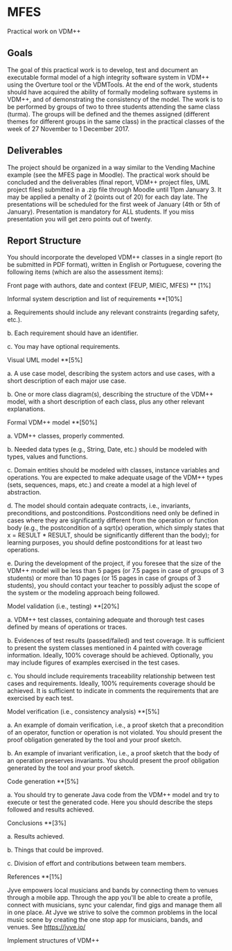 # MFES

Practical work on VDM++

## Goals
 
The goal of this practical work is to develop, test and document an executable formal model of a high integrity software system in VDM++ using the Overture tool or the VDMTools. At the end of the work, students should have acquired the ability of formally modeling software systems in VDM++, and of demonstrating the consistency of the model. The work is to be performed by groups of two to three students attending the same class (turma). The groups will be defined and the themes assigned (different themes for different groups in the same class) in the practical classes of the week of 27 November to 1 December 2017.

## Deliverables

The project should be organized in a way similar to the Vending Machine example (see the MFES page in Moodle). The practical work should be concluded and the deliverables (final report, VDM++ project files, UML project files) submitted in a .zip file through Moodle until 11pm January 3. It may be applied a penalty of 2 (points out of 20) for each day late. The presentations will be scheduled for the first week of January (4th or 5th of January). Presentation is mandatory for ALL students. If you miss presentation you will get zero points out of twenty.

## Report Structure

You should incorporate the developed VDM++ classes in a single report (to be submitted in PDF format), written in English or Portuguese, covering the following items (which are also the assessment items):

Front page with authors, date and context (FEUP, MIEIC, MFES) ** [1%]

Informal system description and list of requirements **[10%]

a. Requirements should include any relevant constraints (regarding safety, etc.).

b. Each requirement should have an identifier.

c. You may have optional requirements.

Visual UML model **[5%]

a. A use case model, describing the system actors and use cases, with a short description of each major use case.

b. One or more class diagram(s), describing the structure of the VDM++ model, with a short description of each class, plus any other relevant explanations.

Formal VDM++ model **[50%]

a. VDM++ classes, properly commented.

b. Needed data types (e.g., String, Date, etc.) should be modeled with types, values and functions.

c. Domain entities should be modeled with classes, instance variables and operations. You are expected to make adequate usage of the VDM++ types (sets, sequences, maps, etc.) and create a model at a high level of abstraction.

d. The model should contain adequate contracts, i.e., invariants, preconditions, and postconditions. Postconditions need only be defined in cases where they are significantly different from the operation or function body (e.g., the postcondition of a sqrt(x) operation, which simply states that x = RESULT * RESULT, should be significantly different than the body); for learning purposes, you should define postconditions for at least two operations.

e. During the development of the project, if you foresee that the size of the VDM++ model will be less than 5 pages (or 7.5 pages in case of groups of 3 students) or more than 10 pages (or 15 pages in case of groups of 3 students), you should contact your teacher to possibly adjust the scope of the system or the modeling approach being followed.

Model validation (i.e., testing) **[20%]

a. VDM++ test classes, containing adequate and thorough test cases defined by means of operations or traces.

b. Evidences of test results (passed/failed) and test coverage. It is sufficient to present the system classes mentioned in 4 painted with coverage information. Ideally, 100% coverage should be achieved. Optionally, you may include figures of examples exercised in the test cases.

c. You should include requirements traceability relationship between test cases and requirements. Ideally, 100% requirements coverage should be achieved. It is sufficient to indicate in comments the requirements that are exercised by each test.

Model verification (i.e., consistency analysis) **[5%]

a. An example of domain verification, i.e., a proof sketch that a precondition of an operator, function or operation is not violated. You should present the proof obligation generated by the tool and your proof sketch.

b. An example of invariant verification, i.e., a proof sketch that the body of an operation preserves invariants. You should present the proof obligation generated by the tool and your proof sketch.

Code generation **[5%]

a. You should try to generate Java code from the VDM++ model and try to execute or test the generated code. Here you should describe the steps followed and results achieved.

Conclusions **[3%]

a. Results achieved.

b. Things that could be improved.

c. Division of effort and contributions between team members.

References **[1%]




Jyve empowers local musicians and bands by connecting them to venues through a mobile app.
Through the app you'll be able to create a profile, connect with musicians, sync your calendar, find
gigs and manage them all in one place. At Jyve we strive to solve the common problems in the local
music scene by creating the one stop app for musicians, bands, and venues.
See https://jyve.io/

Implement structures of VDM++
